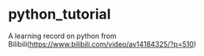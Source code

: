 # python_tutorial
A learning record on python from Bilibili(https://www.bilibili.com/video/av14184325/?p=510)
